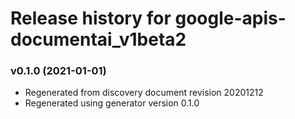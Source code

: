 # Release history for google-apis-documentai_v1beta2

### v0.1.0 (2021-01-01)

* Regenerated from discovery document revision 20201212
* Regenerated using generator version 0.1.0

